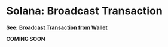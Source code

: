 # Solana: Broadcast Transaction

**See:** [**Broadcast Transaction from Wallet**](./)

**COMING SOON**
